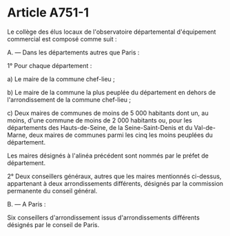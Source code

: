 # Article A751-1

Le collège des élus locaux de l'observatoire départemental d'équipement commercial est composé comme suit :

A. ― Dans les départements autres que Paris :

1° Pour chaque département :

a) Le maire de la commune chef-lieu ;

b) Le maire de la commune la plus peuplée du département en dehors de l'arrondissement de la commune chef-lieu ;

c) Deux maires de communes de moins de 5 000 habitants dont un, au moins, d'une commune de moins de 2 000 habitants ou, pour les départements des Hauts-de-Seine, de la Seine-Saint-Denis et du Val-de-Marne, deux maires de communes parmi les cinq les moins peuplées du département.

Les maires désignés à l'alinéa précédent sont nommés par le préfet de département.

2° Deux conseillers généraux, autres que les maires mentionnés ci-dessus, appartenant à deux arrondissements différents, désignés par la commission permanente du conseil général.

B. ― A Paris :

Six conseillers d'arrondissement issus d'arrondissements différents désignés par le conseil de Paris.
